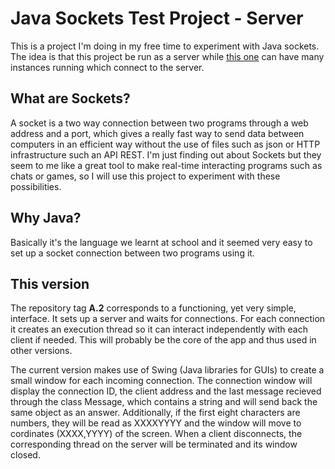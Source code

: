 # Java Sockets Test Project - Server
This is a project I'm doing in my free time to experiment with Java sockets. The idea is that this project be run as a server while [this one](https://github.com/arianensis/java-sockets-test-client) can have many instances running which connect to the server.

## What are Sockets?
A socket is a two way connection between two programs through a web address and a port, which gives a really fast way to send data between computers in an efficient way without the use of files such as json or HTTP infrastructure such an API REST. I'm just finding out about Sockets but they seem to me like a great tool to make real-time interacting programs such as chats or games, so I will use this project to experiment with these possibilities.

## Why Java?
Basically it's the language we learnt at school and it seemed very easy to set up a socket connection between two programs using it.

## This version
The repository tag **A.2** corresponds to a functioning, yet very simple, interface. It sets up a server and waits for connections. For each connection it creates an execution thread so it can interact independently with each client if needed. This will probably be the core of the app and thus used in other versions.

The current version makes use of Swing (Java libraries for GUIs) to create a small window for each incoming connection. The connection window will display the connection ID, the client address and the last message recieved through the class Message, which contains a string and will send back the same object as an answer. Additionally, if the first eight characters are numbers, they will be read as XXXXYYYY and the window will move to cordinates (XXXX,YYYY) of the screen. When a client disconnects, the corresponding thread on the server will be terminated and its window closed.